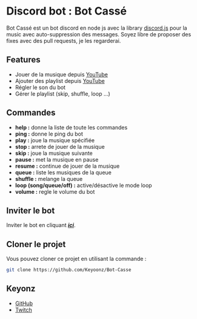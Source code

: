 
# Discord bot : Bot Cassé

Bot Cassé est un bot discord en node js avec la library [discord.js](https://discord.js.org) pour la music avec auto-suppression des messages.
Soyez libre de proposer des fixes avec des pull requests, je les regarderai.



## Features

- Jouer de la musique depuis [YouTube](https://www.youtube.com)
- Ajouter des playlist depuis [YouTube](https://www.youtube.com)
- Régler le son du bot
- Gérer le playlist (skip, shuffle, loop ...)

## Commandes

- **help :** donne la liste de toute les commandes
- **ping :** donne le ping du bot
- **play :** joue la musique spécifiée
- **stop :** arrete de jouer de la musique
- **skip :** joue la musique suivante
- **pause :** met la musique en pause
- **resume :** continue de jouer de la musique
- **queue :** liste les musiques de la queue
- **shuffle :** melange la queue
- **loop (song/queue/off) :** active/désactive le mode loop
- **volume :** regle le volume du bot

## Inviter le bot

Inviter le bot en cliquant ***[ici](https://discord.com/api/oauth2/authorize?client_id=942152402843361332&permissions=2151016512&scope=applications.commands%20bot)***.
## Cloner le projet

Vous pouvez cloner ce projet en utilisant la commande :

```bash
git clone https://github.com/Keyoonz/Bot-Casse
```
    
## Keyonz

- [GitHub](https://github.com/Keyoonz)
 - [Twitch](https://twitch.tv/keyonz_)
